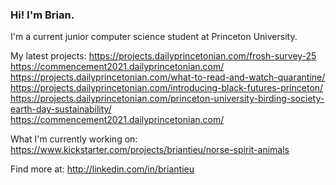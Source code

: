 ### Hi! I'm Brian.

<!--
**briantieu/briantieu** is a ✨ _special_ ✨ repository because its `README.md` (this file) appears on your GitHub profile.

Here are some ideas to get you started:

- 🔭 I’m currently working on ...
- 🌱 I’m currently learning ...
- 👯 I’m looking to collaborate on ...
- 🤔 I’m looking for help with ...
- 💬 Ask me about ...
- 📫 How to reach me: ...
- 😄 Pronouns: ...
- ⚡ Fun fact: ...
-->
I'm a current junior computer science student at Princeton University.

My latest projects: https://projects.dailyprincetonian.com/frosh-survey-25
                    https://commencement2021.dailyprincetonian.com/
                    https://projects.dailyprincetonian.com/what-to-read-and-watch-quarantine/
                    https://projects.dailyprincetonian.com/introducing-black-futures-princeton/
                    https://projects.dailyprincetonian.com/princeton-university-birding-society-earth-day-sustainability/
                    https://commencement2021.dailyprincetonian.com/

What I'm currently working on: https://www.kickstarter.com/projects/briantieu/norse-spirit-animals

Find more at: http://linkedin.com/in/briantieu
